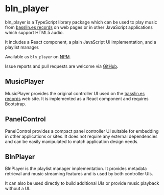 bln_player
==========

bln_player is a TypeScript library package which can be used to play music from
[basslin.es records](https://basslin.es/)
on web pages or in other JavaScript applications which support HTML5 audio.

It includes a React component, a plain JavaScript UI implementation, and a
playlist manager.

Available as `bln_player` on
[NPM](https://www.npmjs.com/package/bln_player).

Issue reports and pull requests are welcome via
[GitHub](https://github.com/keeganquinn/bln_player).


MusicPlayer
-----------

MusicPlayer provides the original controller UI used on the
[basslin.es records](https://basslin.es/)
web site. It is implemented as a React component and requires Bootstrap.


PanelControl
------------

PanelControl provides a compact panel controller UI suitable for embedding in
other applications or sites. It does not require any external dependencies and
can be easily manipulated to match application design needs.


BlnPlayer
---------

BlnPlayer is the playlist manager implementation. It provides metadata
retrieval and music streaming features and is used by both controller UIs.

It can also be used directly to build additional UIs or provide music playback
without a UI.
